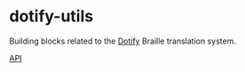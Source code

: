 dotify-utils
============

Building blocks related to the [Dotify][dotify] Braille translation
system.

[API](src/main)


[dotify]: http://code.google.com/p/dotify/
